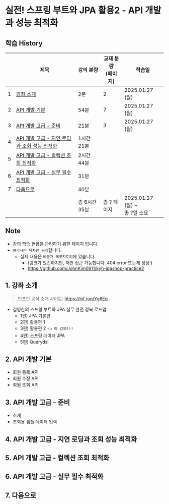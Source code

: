 # 실전! 스프링 부트와 JPA 활용2 - API 개발과 성능 최적화

## 학습 History

|   | 제목                                                              | 강의 분량     | 교재 분량<br>(페이지) | 학습일                          |
|---|-----------------------------------------------------------------|-----------|----------------|------------------------------|
| 1 | [강좌 소개](#1-강좌-소개)                                               | 2분        | 2              | 2025.01.27 (월)               |
| 2 | [API 개발 기본](#2-api-개발-기본)                                       | 54분       | 7              | 2025.01.27 (월)               |
| 3 | [API 개발 고급 - 준비](#3-api-개발-고급---준비)                             | 21분       | 3              | 2025.01.27 (월)               |
| 4 | [API 개발 고급 - 지연 로딩과 조회 성능 최적화](#4-api-개발-고급---지연-로딩과-조회-성능-최적화) | 1시간 21분   |                |                              |
| 5 | [API 개발 고급 - 컬렉션 조회 최적화](#5-api-개발-고급---컬렉션-조회-최적화)             | 2시간 44분   |                |                              |
| 6 | [API 개발 고급 - 실무 필수 최적화](#6-api-개발-고급---실무-필수-최적화)               | 31분       |                |                              |
| 7 | [다음으로](#7-다음으로)                                                 | 40분       |                |                              |
|   |                                                                 | 총 6시간 35분 | 총 ? 페이지        | 2025.01.27 (월) ~ <br>총 ?일 소요 |

## Note

- 강의 학습 현황을 관리하기 위한 페이지 입니다.
- `여기서는 목차만 공개`합니다.
  - 실제 내용은 `비공개 레포지토리`에 있습니다.
    - (링크가 있긴하지만, 저만 접근 가능합니다. 404 error 뜨는게 정상!)
    - https://github.com/JohnKim0911/kyh-jpashop-practice2

## 1. 강좌 소개

> 인프런 공식 소개 사이트: https://inf.run/Yg6Eq

- 김영한의 스프링 부트와 JPA 실무 완전 정복 로드맵
    - 1편) JPA 기본편
    - 2편) 활용편 1
    - 3편) 활용편 2 `👈 이 강의!!!`
    - 4편) 스프링 데이터 JPA
    - 5편) Querydsl

## 2. API 개발 기본

- 회원 등록 API
- 회원 수정 API
- 회원 조회 API

## 3. API 개발 고급 - 준비

- 소개
- 조회용 샘플 데이터 입력

## 4. API 개발 고급 - 지연 로딩과 조회 성능 최적화
## 5. API 개발 고급 - 컬렉션 조회 최적화
## 6. API 개발 고급 - 실무 필수 최적화
## 7. 다음으로
